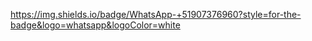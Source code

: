 https://img.shields.io/badge/WhatsApp-+51907376960?style=for-the-badge&logo=whatsapp&logoColor=white